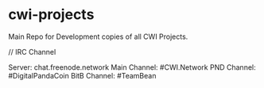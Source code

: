 # cwi-projects
Main Repo for Development copies of all CWI Projects.

// IRC Channel

  Server: chat.freenode.network
  Main Channel: #CWI.Network
  PND Channel: #DigitalPandaCoin
  BitB Channel: #TeamBean
  
